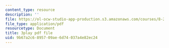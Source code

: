 ```yaml
---
content_type: resource
description: ''
file: https://ol-ocw-studio-app-production.s3.amazonaws.com/courses/8-286-the-early-universe-fall-2013/9b67a2c6895709ae6d74037a4e82ec24_wuPEmfon9lg.pdf
file_type: application/pdf
resourcetype: Document
title: 3play pdf file
uid: 9b67a2c6-8957-09ae-6d74-037a4e82ec24
---
```

